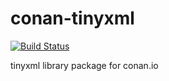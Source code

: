 # conan-tinyxml
[![Build Status](https://travis-ci.org/joakimono/conan-tinyxml.png?branch=master)](https://travis-ci.org/joakimono/conan-tinyxml)

tinyxml library package for conan.io